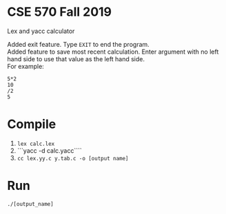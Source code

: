 # CSE 570 Fall 2019

Lex and yacc calculator

Added exit feature. Type ```EXIT``` to end the program.  
Added feature to save most recent calculation. Enter argument with no left hand side to use that value as the left hand side.  
For example:
```
5*2
10
/2
5
```

# Compile 
1. ```lex calc.lex```
2. ```yacc -d calc.yacc````
3. ```cc lex.yy.c y.tab.c -o [output name]```

# Run 
```./[output_name]```
